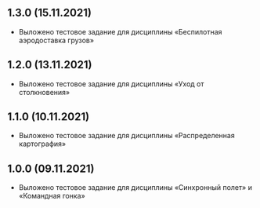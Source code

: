 1.3.0 (15.11.2021)
-----------------
* Выложено тестовое задание для дисциплины «Беспилотная аэродоставка грузов»

1.2.0 (13.11.2021)
-----------------
* Выложено тестовое задание для дисциплины «Уход от столкновения»

1.1.0 (10.11.2021)
-----------------
* Выложено тестовое задание для дисциплины «Распределенная картография»

1.0.0 (09.11.2021)
-----------------
* Выложено тестовое задание для дисциплины «Синхронный полет» и «Командная гонка»
